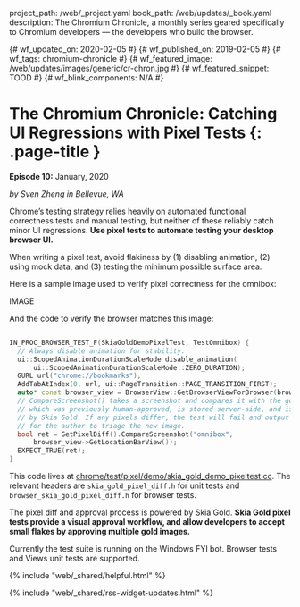 project_path: /web/_project.yaml
book_path: /web/updates/_book.yaml
description: The Chromium Chronicle, a monthly series geared specifically to Chromium developers — the developers who build the browser.

{# wf_updated_on: 2020-02-05 #}
{# wf_published_on: 2019-02-05 #}
{# wf_tags: chromium-chronicle #}
{# wf_featured_image: /web/updates/images/generic/cr-chron.jpg #}
{# wf_featured_snippet: TOOD #}
{# wf_blink_components: N/A #}

# The Chromium Chronicle: Catching UI Regressions with Pixel Tests {: .page-title }

**Episode 10:** January, 2020

*by Sven Zheng in Bellevue, WA*

Chrome’s testing strategy relies heavily on automated functional correctness
tests and manual testing, but neither of these reliably catch minor UI
regressions. **Use pixel tests to automate testing your desktop browser UI.**

When writing a pixel test, avoid flakiness by (1) disabling animation,
(2) using mock data, and (3) testing the minimum possible surface area.

Here is a sample image used to verify pixel correctness for the omnibox:

IMAGE

And the code to verify the browser matches this image:

```cpp

IN_PROC_BROWSER_TEST_F(SkiaGoldDemoPixelTest, TestOmnibox) {
  // Always disable animation for stability.
  ui::ScopedAnimationDurationScaleMode disable_animation(
      ui::ScopedAnimationDurationScaleMode::ZERO_DURATION);
  GURL url("chrome://bookmarks");
  AddTabAtIndex(0, url, ui::PageTransition::PAGE_TRANSITION_FIRST);
  auto* const browser_view = BrowserView::GetBrowserViewForBrowser(browser());
  // CompareScreenshot() takes a screenshot and compares it with the golden image,
  // which was previously human-approved, is stored server-side, and is managed
  // by Skia Gold. If any pixels differ, the test will fail and output a link
  // for the author to triage the new image.
  bool ret = GetPixelDiff().CompareScreenshot("omnibox",
      browser_view->GetLocationBarView());
  EXPECT_TRUE(ret);
}
```

This code lives at [chrome/test/pixel/demo/skia_gold_demo_pixeltest.cc][1].
The relevant headers are `skia_gold_pixel_diff.h` for unit tests and
`browser_skia_gold_pixel_diff.h` for browser tests.

[1]: https://chromium.googlesource.com/chromium/src.git/+/refs/heads/master/chrome/test/pixel/demo/

The pixel diff and approval process is powered by Skia Gold. **Skia Gold pixel
tests provide a visual approval workflow, and allow developers to accept
small flakes by approving multiple gold images.**

Currently the test suite is running on the Windows FYI bot. Browser tests
and Views unit tests are supported.

<div class="clearfix"></div>

{% include "web/_shared/helpful.html" %}

{% include "web/_shared/rss-widget-updates.html" %}
